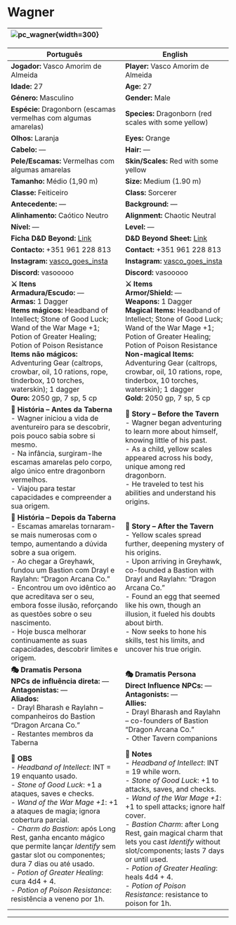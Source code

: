 ﻿# Wagner

| ![pc_wagner](assets/pc/pc_wagner.png){width=300} |
| ------------------------ |

| Português | English |
| --------- | ------- |
| **Jogador:** Vasco Amorim de Almeida | **Player:** Vasco Amorim de Almeida |
| **Idade:** 27 | **Age:** 27 |
| **Género:** Masculino | **Gender:** Male |
| **Espécie:** Dragonborn (escamas vermelhas com algumas amarelas) | **Species:** Dragonborn (red scales with some yellow) |
| **Olhos:** Laranja | **Eyes:** Orange |
| **Cabelo:** — | **Hair:** — |
| **Pele/Escamas:** Vermelhas com algumas amarelas | **Skin/Scales:** Red with some yellow |
| **Tamanho:** Médio (1,90 m) | **Size:** Medium (1.90 m) |
| **Classe:** Feiticeiro | **Class:** Sorcerer |
| **Antecedente:** — | **Background:** — |
| **Alinhamento:** Caótico Neutro | **Alignment:** Chaotic Neutral |
| **Nível:** — | **Level:** — |
| **Ficha D&D Beyond:** [Link](https://www.dndbeyond.com/characters/140233506) | **D&D Beyond Sheet:** [Link](https://www.dndbeyond.com/characters/140233506) |
| **Contacto:** +351 961 228 813 | **Contact:** +351 961 228 813 |
| **Instagram:** [vasco_goes_insta](https://www.instagram.com/vasco_goes_insta/) | **Instagram:** [vasco_goes_insta](https://www.instagram.com/vasco_goes_insta/) |
| **Discord:** vasooooo | **Discord:** vasooooo |
| **⚔️ Itens**<br>**Armadura/Escudo:** —<br>**Armas:** 1 Dagger<br>**Items mágicos:** Headband of Intellect; Stone of Good Luck; Wand of the War Mage +1; Potion of Greater Healing; Potion of Poison Resistance<br>**Items não mágicos:** Adventuring Gear (caltrops, crowbar, oil, 10 rations, rope, tinderbox, 10 torches, waterskin); 1 dagger<br>**Ouro:** 2050 gp, 7 sp, 5 cp | **⚔️ Items**<br>**Armor/Shield:** —<br>**Weapons:** 1 Dagger<br>**Magical Items:** Headband of Intellect; Stone of Good Luck; Wand of the War Mage +1; Potion of Greater Healing; Potion of Poison Resistance<br>**Non-magical Items:** Adventuring Gear (caltrops, crowbar, oil, 10 rations, rope, tinderbox, 10 torches, waterskin); 1 dagger<br>**Gold:** 2050 gp, 7 sp, 5 cp |
| **📖 História – Antes da Taberna**<br>- Wagner iniciou a vida de aventureiro para se descobrir, pois pouco sabia sobre si mesmo.<br>- Na infância, surgiram-lhe escamas amarelas pelo corpo, algo único entre dragonborn vermelhos.<br>- Viajou para testar capacidades e compreender a sua origem. | **📖 Story – Before the Tavern**<br>- Wagner began adventuring to learn more about himself, knowing little of his past.<br>- As a child, yellow scales appeared across his body, unique among red dragonborn.<br>- He traveled to test his abilities and understand his origins. |
| **📖 História – Depois da Taberna**<br>- Escamas amarelas tornaram-se mais numerosas com o tempo, aumentando a dúvida sobre a sua origem.<br>- Ao chegar a Greyhawk, fundou um Bastion com Drayl e Raylahn: “Dragon Arcana Co.”<br>- Encontrou um ovo idêntico ao que acreditava ser o seu, embora fosse ilusão, reforçando as questões sobre o seu nascimento.<br>- Hoje busca melhorar continuamente as suas capacidades, descobrir limites e origem. | **📖 Story – After the Tavern**<br>- Yellow scales spread further, deepening mystery of his origins.<br>- Upon arriving in Greyhawk, co-founded a Bastion with Drayl and Raylahn: “Dragon Arcana Co.”<br>- Found an egg that seemed like his own, though an illusion, it fueled his doubts about birth.<br>- Now seeks to hone his skills, test his limits, and uncover his true origin. |
| **🎭 Dramatis Persona**<br>**NPCs de influência direta:** —<br>**Antagonistas:** —<br>**Aliados:**<br>- Drayl Bharash e Raylahn – companheiros do Bastion “Dragon Arcana Co.”<br>- Restantes membros da Taberna | **🎭 Dramatis Persona**<br>**Direct Influence NPCs:** —<br>**Antagonists:** —<br>**Allies:**<br>- Drayl Bharash and Raylahn – co-founders of Bastion “Dragon Arcana Co.”<br>- Other Tavern companions |
| **🔮 OBS**<br>- *Headband of Intellect*: INT = 19 enquanto usado.<br>- *Stone of Good Luck*: +1 a ataques, saves e checks.<br>- *Wand of the War Mage +1*: +1 a ataques de magia; ignora cobertura parcial.<br>- *Charm do Bastion*: após Long Rest, ganha encanto mágico que permite lançar *Identify* sem gastar slot ou componentes; dura 7 dias ou até usado.<br>- *Potion of Greater Healing*: cura 4d4 + 4.<br>- *Potion of Poison Resistance*: resistência a veneno por 1h. | **🔮 Notes**<br>- *Headband of Intellect*: INT = 19 while worn.<br>- *Stone of Good Luck*: +1 to attacks, saves, and checks.<br>- *Wand of the War Mage +1*: +1 to spell attacks; ignore half cover.<br>- *Bastion Charm*: after Long Rest, gain magical charm that lets you cast *Identify* without slot/components; lasts 7 days or until used.<br>- *Potion of Greater Healing*: heals 4d4 + 4.<br>- *Potion of Poison Resistance*: resistance to poison for 1h. |

---











